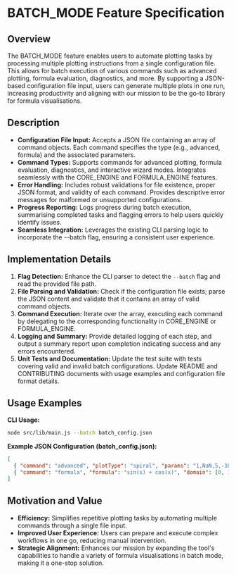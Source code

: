 # BATCH_MODE Feature Specification

## Overview
The BATCH_MODE feature enables users to automate plotting tasks by processing multiple plotting instructions from a single configuration file. This allows for batch execution of various commands such as advanced plotting, formula evaluation, diagnostics, and more. By supporting a JSON-based configuration file input, users can generate multiple plots in one run, increasing productivity and aligning with our mission to be the go-to library for formula visualisations.

## Description
- **Configuration File Input:** Accepts a JSON file containing an array of command objects. Each command specifies the type (e.g., advanced, formula) and the associated parameters.
- **Command Types:** Supports commands for advanced plotting, formula evaluation, diagnostics, and interactive wizard modes. Integrates seamlessly with the CORE_ENGINE and FORMULA_ENGINE features.
- **Error Handling:** Includes robust validations for file existence, proper JSON format, and validity of each command. Provides descriptive error messages for malformed or unsupported configurations.
- **Progress Reporting:** Logs progress during batch execution, summarising completed tasks and flagging errors to help users quickly identify issues.
- **Seamless Integration:** Leverages the existing CLI parsing logic to incorporate the --batch flag, ensuring a consistent user experience.

## Implementation Details
1. **Flag Detection:** Enhance the CLI parser to detect the `--batch` flag and read the provided file path.
2. **File Parsing and Validation:** Check if the configuration file exists; parse the JSON content and validate that it contains an array of valid command objects.
3. **Command Execution:** Iterate over the array, executing each command by delegating to the corresponding functionality in CORE_ENGINE or FORMULA_ENGINE.
4. **Logging and Summary:** Provide detailed logging of each step, and output a summary report upon completion indicating success and any errors encountered.
5. **Unit Tests and Documentation:** Update the test suite with tests covering valid and invalid batch configurations. Update README and CONTRIBUTING documents with usage examples and configuration file format details.

## Usage Examples
**CLI Usage:**
```bash
node src/lib/main.js --batch batch_config.json
```

**Example JSON Configuration (batch_config.json):**
```json
[
  { "command": "advanced", "plotType": "spiral", "params": "1,NaN,5,-10,10,1" },
  { "command": "formula", "formula": "sin(x) + cos(x)", "domain": [0, 10, 0.1] }
]
```

## Motivation and Value
- **Efficiency:** Simplifies repetitive plotting tasks by automating multiple commands through a single file input.
- **Improved User Experience:** Users can prepare and execute complex workflows in one go, reducing manual intervention.
- **Strategic Alignment:** Enhances our mission by expanding the tool's capabilities to handle a variety of formula visualisations in batch mode, making it a one-stop solution.

